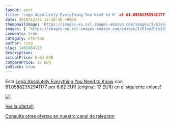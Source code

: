 ```yaml
---
layout: post
title: 'Lego Absolutely Everything You Need to K' al 61.05882352941177 % de descuento
date: 2019/12/21 17:10:46 +0000
thumbnailImage: 'https://images-eu.ssl-images-amazon.com/images/I/61soZhL%2BjcL._SL200_.jpg'
images: [ 'https://images-eu.ssl-images-amazon.com/images/I/61soZhL%2BjcL._SL200_.jpg' ]
comments: true
category: ofertas
author: ring
slug: 1465464115
description:
actualPrice: 6.62 EUR
comparePrice: 17 EUR
inStock: true
---
```


Está [Lego Absolutely Everything You Need to Know](https://www.amazon.com/dp/1465464115/?tag=redken08-20) con 61.05882352941177 por 6.62 EUR (original: 17 EUR) en el siguiente enlace!

[![](https://images-eu.ssl-images-amazon.com/images/I/61soZhL%2BjcL._SL200_.jpg)](https://www.amazon.com/dp/1465464115/?tag=redken08-20)

[Ver la oferta!!](https://www.amazon.com/dp/1465464115/?tag=redken08-20)

[Consulta otras ofertas en nuestro canal de telegram](https://t.me/s/ofertas25)
